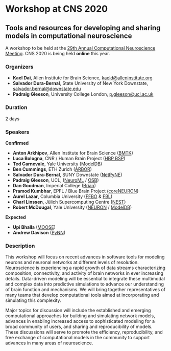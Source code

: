 # Workshop at CNS 2020

## Tools and resources for developing and sharing models in computational neuroscience

A workshop to be held at the [29th Annual Computational Neuroscience Meeting](https://www.cnsorg.org/cns-2020). 
CNS 2020 is being held **online** this year. 

### Organizers

- **Kael Dai**, Allen Institute for Brain Science, kaeld@alleninstitute.org 
- **Salvador Dura-Bernal**, State University of New York Downstate, salvador.bernal@downstate.edu
- **Padraig Gleeson**, University College London, p.gleeson@ucl.ac.uk

### Duration

2 days

### Speakers

**Confirmed**

- **Anton Arkhipov**, Allen Institute for Brain Science ([BMTK](https://alleninstitute.github.io/bmtk/)) 
- **Luca Bologna**, CNR / Human Brain Project ([HBP BSP](https://www.humanbrainproject.eu/en/brain-simulation/brain-simulation-platform/))
- **Ted Carnevale**, Yale University ([ModelDB](https://senselab.med.yale.edu/ModelDB))
- **Ben Cummings**, ETH Zurich ([ARBOR](https://github.com/arbor-sim/arbor))
- **Salvador Dura-Bernal**, SUNY Downstate ([NetPyNE](http://netpyne.org/)) 
- **Padraig Gleeson**, UCL, ([NeuroML](http://www.neuroml.org) / [OSB](http://www.opensourcebrain.org)) 
- **Dan Goodman**, Imperial College ([Brian](https://briansimulator.org/)) 
- **Pramod Kumbhar**, EPFL / Blue Brain Project ([coreNEURON](https://neuron.yale.edu/neuron/)) 
- **Aurel Lazar**, Columbia University ([FFBO](http://fruitflybrain.org) & [FBL](https://flybrainlab.github.io))
- **Charl Linssen**, Jülich Supercomputing Centre ([NEST](https://nest-simulator.org)) 
- **Robert McDougal**, Yale University ([NEURON](https://neuron.yale.edu/neuron/) / [ModelDB](https://senselab.med.yale.edu/ModelDB)) 

**Expected**

- **Upi Bhalla** ([MOOSE](https://moose.ncbs.res.in/))
- **Andrew Davison** ([PyNN](http://neuralensemble.org/PyNN/))


### Description

This workshop will focus on recent advances in software tools for modeling neurons 
and neuronal networks at different levels of resolution. Neuroscience is experiencing 
a rapid growth of data streams characterizing composition, connectivity, and activity 
of brain networks in ever increasing details. Data-driven modeling will be essential 
to integrate these multimodal and complex data into predictive simulations to advance our 
understanding of brain function and mechanisms. We will bring together representatives of 
many teams that develop computational tools aimed at incorporating and simulating this complexity. 

Major topics for discussion will include the established and emerging computational approaches for 
building and simulating network models, advances in enabling increased access to sophisticated 
modeling for a broad community of users, and sharing and reproducibility of models. 
These discussions will serve to promote the efficiency, reproducibility, and free exchange of 
computational models in the community to support advances in many areas of neuroscience.
